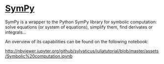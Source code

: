 # [SymPy](https://github.com/JuliaPy/SymPy.jl)

SymPy is a wrapper to the Python SymPy library for symbolic computation: solve equations (or system of equations), simplify them, find derivates or integrals...

An overview of its capabilities can be found on the following notebook:

http://nbviewer.jupyter.org/github/sylvaticus/juliatutorial/blob/master/assets/Symbolic%20computation.ipynb


